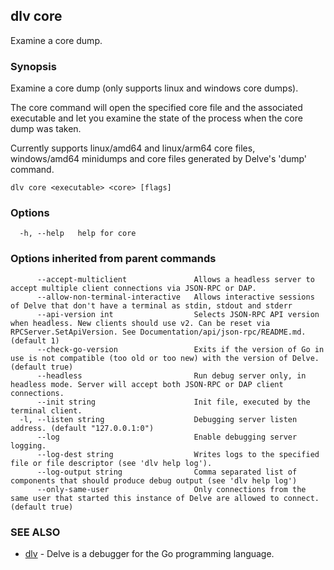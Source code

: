 ## dlv core

Examine a core dump.

### Synopsis

Examine a core dump (only supports linux and windows core dumps).

The core command will open the specified core file and the associated
executable and let you examine the state of the process when the
core dump was taken.

Currently supports linux/amd64 and linux/arm64 core files, windows/amd64 minidumps and core files generated by Delve's 'dump' command.

```
dlv core <executable> <core> [flags]
```

### Options

```
  -h, --help   help for core
```

### Options inherited from parent commands

```
      --accept-multiclient               Allows a headless server to accept multiple client connections via JSON-RPC or DAP.
      --allow-non-terminal-interactive   Allows interactive sessions of Delve that don't have a terminal as stdin, stdout and stderr
      --api-version int                  Selects JSON-RPC API version when headless. New clients should use v2. Can be reset via RPCServer.SetApiVersion. See Documentation/api/json-rpc/README.md. (default 1)
      --check-go-version                 Exits if the version of Go in use is not compatible (too old or too new) with the version of Delve. (default true)
      --headless                         Run debug server only, in headless mode. Server will accept both JSON-RPC or DAP client connections.
      --init string                      Init file, executed by the terminal client.
  -l, --listen string                    Debugging server listen address. (default "127.0.0.1:0")
      --log                              Enable debugging server logging.
      --log-dest string                  Writes logs to the specified file or file descriptor (see 'dlv help log').
      --log-output string                Comma separated list of components that should produce debug output (see 'dlv help log')
      --only-same-user                   Only connections from the same user that started this instance of Delve are allowed to connect. (default true)
```

### SEE ALSO

* [dlv](dlv.md)	 - Delve is a debugger for the Go programming language.

